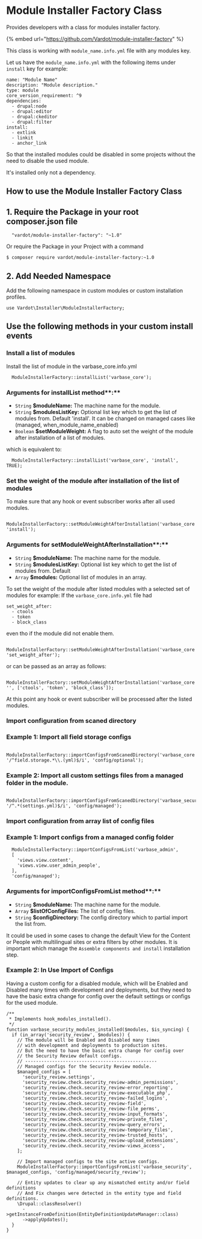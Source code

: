 # Module Installer Factory Class

Provides developers with a class for modules installer factory.

{% embed url="https://github.com/Vardot/module-installer-factory" %}

This class is working with `module_name.info.yml` file with any modules key.

Let us have the `module_name.info.yml` with the following items under `install` key for example:

```
name: "Module Name"
description: "Module description."
type: module
core_version_requirement: ^9
dependencies:
  - drupal:node
  - drupal:editor
  - drupal:ckeditor
  - drupal:filter
install:
  - extlink
  - linkit
  - anchor_link
```

So that the installed modules could be disabled in some projects without the need to disable the used module.

It's installed only not a dependency.

## How to use the Module Installer Factory Class

## 1. Require the Package in your root composer.json file

```
  "vardot/module-installer-factory": "~1.0"
```

Or require the Package in your Project with a command

```
$ composer require vardot/module-installer-factory:~1.0
```

## 2. Add Needed Namespace

Add the following namespace in custom modules or custom installation profiles.

```
use Vardot\Installer\ModuleInstallerFactory;
```

## Use the following methods in your custom install events

### Install a list of modules

Install the list of module in the varbase\_core.info.yml

```
  ModuleInstallerFactory::installList('varbase_core');
```

### **Arguments for** installList method**:**

* `String` **$moduleName:** The machine name for the module.
* `String` **$modulesListKey:** Optional list key which to get the list of modules from. Default 'install'. It can be changed on managed cases like (managed, when\_module\_name\_enabled)
* `Boolean` **$setModuleWeight:** A flag to auto set the weight of the module after installation of a list of modules.

which is equivalent to:

```
  ModuleInstallerFactory::installList('varbase_core', 'install', TRUE);
```

### Set the weight of the module after installation of the list of modules

To make sure that any hook or event subscriber works after all used modules.

```
  ModuleInstallerFactory::setModuleWeightAfterInstallation('varbase_core', 'install');
```

### **Arguments for** setModuleWeightAfterInstallation**:**

* `String` **$moduleName:** The machine name for the module.
* `String` **$modulesListKey:** Optional list key which to get the list of modules from. Default
* `Array` **$modules:** Optional list of modules in an array.

To set the weight of the module after listed modules with a selected set of modules for example: If the `varbase_core.info.yml` file had

```
set_weight_after:
  - ctools
  - token
  - block_class
```

even tho if the module did not enable them.

```
  ModuleInstallerFactory::setModuleWeightAfterInstallation('varbase_core', 'set_weight_after');
```

or can be passed as an array as follows:

```
  ModuleInstallerFactory::setModuleWeightAfterInstallation('varbase_core', '', ['ctools', 'token', 'block_class']);
```

At this point any hook or event subscriber will be processed after the listed modules.

### Import configuration from scaned directory

### **Example 1:** Import all field storage configs

```
  ModuleInstallerFactory::importConfigsFromScanedDirectory('varbase_core', '/^field.storage.*\\.(yml)$/i', 'config/optional');
```

### **Example 2:** Import all custom settings files from a managed folder in the module.

```
  ModuleInstallerFactory::importConfigsFromScanedDirectory('varbase_security', '/^.*(settings.yml)$/i', 'config/managed');
```

### Import configuration from array list of config files

### **Example 1: Import configs from a managed config folder**

```
  ModuleInstallerFactory::importConfigsFromList('varbase_admin', 
  [
    'views.view.content',
    'views.view.user_admin_people',
  ],
  'config/managed');
```

### **Arguments for** importConfigsFromList method**:**

* `String` **$moduleName:** The machine name for the module.
* `Array` **$listOfConfigFiles:** The list of config files.
* `String` **$configDirectory:** The config directory which to partial import the list from.

It could be used in some cases to change the default View for the Content or People with multilingual sites or extra filters by other modules. It is important which manage the `Assemble components and install` installation step.

### **Example 2: In Use Import of Configs**&#x20;

Having a custom config for a disabled module, which will be Enabled and Disabled many times with development and deployments, but they need to have the basic extra change for config over the default settings or configs for the used module.

```
/**
 * Implements hook_modules_installed().
 */
function varbase_security_modules_installed($modules, $is_syncing) {
  if (in_array('security_review', $modules)) {
    // The module will be Enabled and Disabled many times
    // with development and deployments to production sites.
    // But the need to have the basic extra change for config over
    // the Security Review default configs.
    // -------------------------------------------------
    // Managed configs for the Security Review module.
    $managed_configs = [
      'security_review.settings',
      'security_review.check.security_review-admin_permissions',
      'security_review.check.security_review-error_reporting',
      'security_review.check.security_review-executable_php',
      'security_review.check.security_review-failed_logins',
      'security_review.check.security_review-field',
      'security_review.check.security_review-file_perms',
      'security_review.check.security_review-input_formats',
      'security_review.check.security_review-private_files',
      'security_review.check.security_review-query_errors',
      'security_review.check.security_review-temporary_files',
      'security_review.check.security_review-trusted_hosts',
      'security_review.check.security_review-upload_extensions',
      'security_review.check.security_review-views_access',
    ];

    // Import managed configs to the site active configs.
    ModuleInstallerFactory::importConfigsFromList('varbase_security', $managed_configs, 'config/managed/security_review');

    // Entity updates to clear up any mismatched entity and/or field definitions
    // And Fix changes were detected in the entity type and field definitions.
    \Drupal::classResolver()
      ->getInstanceFromDefinition(EntityDefinitionUpdateManager::class)
      ->applyUpdates();
  }
}
```
